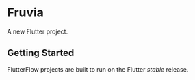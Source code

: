 # Fruvia

A new Flutter project.

## Getting Started

FlutterFlow projects are built to run on the Flutter _stable_ release.
